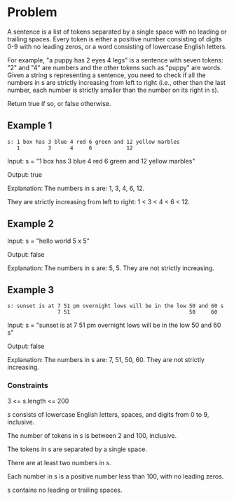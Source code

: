 # Problem

A sentence is a list of tokens separated by a single space with no leading or trailing spaces. Every token is either a positive number consisting of digits 0-9 with no leading zeros, or a word consisting of lowercase English letters.

For example, "a puppy has 2 eyes 4 legs" is a sentence with seven tokens: "2" and "4" are numbers and the other tokens such as "puppy" are words.
Given a string s representing a sentence, you need to check if all the numbers in s are strictly increasing from left to right (i.e., other than the last number, each number is strictly smaller than the number on its right in s).

Return true if so, or false otherwise.

## Example 1

    s: 1 box has 3 blue 4 red 6 green and 12 yellow marbles
       1         3      4     6           12

Input: s = "1 box has 3 blue 4 red 6 green and 12 yellow marbles"

Output: true

Explanation: The numbers in s are: 1, 3, 4, 6, 12.

They are strictly increasing from left to right: 1 < 3 < 4 < 6 < 12.

## Example 2

Input: s = "hello world 5 x 5"

Output: false

Explanation: The numbers in s are: 5, 5. They are not strictly increasing.

## Example 3

    s: sunset is at 7 51 pm overnight lows will be in the low 50 and 60 s
                    7 51                                      50     60

Input: s = "sunset is at 7 51 pm overnight lows will be in the low 50 and 60 s"

Output: false

Explanation: The numbers in s are: 7, 51, 50, 60. They are not strictly increasing.
 
### Constraints

3 <= s.length <= 200

s consists of lowercase English letters, spaces, and digits from 0 to 9, inclusive.

The number of tokens in s is between 2 and 100, inclusive.

The tokens in s are separated by a single space.

There are at least two numbers in s.

Each number in s is a positive number less than 100, with no leading zeros.

s contains no leading or trailing spaces.
